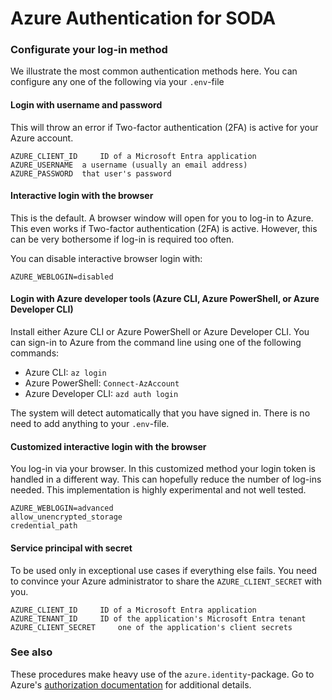 # Azure Authentication for SODA

### Configurate your log-in method

We illustrate the most common authentication methods here. You can configure any one of the following via your `.env`-file

#### Login with username and password

This will throw an error if Two-factor authentication (2FA) is active for your Azure account.

```
AZURE_CLIENT_ID 	ID of a Microsoft Entra application
AZURE_USERNAME 	a username (usually an email address)
AZURE_PASSWORD 	that user's password
```

#### Interactive login with the browser

This is the default. A browser window will open for you to log-in to Azure. This even works if Two-factor 
authentication (2FA) is active. However, this can be very bothersome if log-in is required too often.

You can disable interactive browser login with:

```
AZURE_WEBLOGIN=disabled
```

#### Login with Azure developer tools (Azure CLI, Azure PowerShell, or Azure Developer CLI)

Install either Azure CLI or Azure PowerShell or Azure Developer CLI. 
You can sign-in to Azure from the command line using one of the following commands:

- Azure CLI: `az login`
- Azure PowerShell: `Connect-AzAccount`
- Azure Developer CLI: `azd auth login`

The system will detect automatically that you have signed in. There is no need to add anything to your `.env`-file.

#### Customized interactive login with the browser

You log-in via your browser. In this customized method your login token is handled in a different way.
This can hopefully reduce the number of log-ins needed. This implementation is highly experimental and not well tested.

```
AZURE_WEBLOGIN=advanced
allow_unencrypted_storage
credential_path
```

#### Service principal with secret

To be used only in exceptional use cases if everything else fails. 
You need to convince your Azure administrator to share the `AZURE_CLIENT_SECRET` with you.

```
AZURE_CLIENT_ID 	ID of a Microsoft Entra application
AZURE_TENANT_ID 	ID of the application's Microsoft Entra tenant
AZURE_CLIENT_SECRET 	one of the application's client secrets
```

### See also

These procedures make heavy use of the `azure.identity`-package. Go to Azure's [authorization documentation](https://learn.microsoft.com/en-us/azure/developer/python/sdk/authentication-overview) for additional details. 